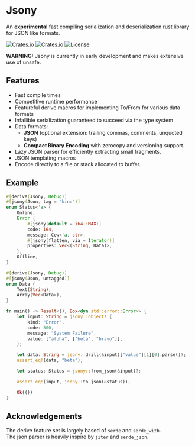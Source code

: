 # Jsony

An **experimental** fast compiling serialization and deserialization rust library for JSON like formats.

[![Crates.io](https://img.shields.io/crates/v/jsony?style=flat-square)](https://crates.io/crates/jsony)
[![Crates.io](https://img.shields.io/docsrs/jsony?style=flat-square)](https://docs.rs/jsony/latest/jsony/)
[![License](https://img.shields.io/badge/license-MIT-blue?style=flat-square)](LICENSE)

**WARNING:** Jsony is currently in early development and makes extensive use of unsafe.

## Features

- Fast compile times <!-- Todo put link to benchmarks -->
- Competitive runtime performance
- Featureful derive macros for implementing To/From for various data formats
- Infallible serialization guaranteed to succeed via the type system
- Data formats:
  - **JSON** (optional extension: trailing commas, comments, unquoted keys)
  - **Compact Binary Encoding** with zerocopy and versioning support.
- Lazy JSON parser for efficiently extracting small fragments.
- JSON templating macros
- Encode directly to a file or stack allocated to buffer.

## Example

```rust
#[derive(Jsony, Debug)]
#[jsony(Json, tag = "kind")]
enum Status<'a> {
    Online,
    Error {
        #[jsony(default = i64::MAX)]
        code: i64,
        message: Cow<'a, str>,
        #[jsony(flatten, via = Iterator)]
        properties: Vec<(String, Data)>,
    },
    Offline,
}

#[derive(Jsony, Debug)]
#[jsony(Json, untagged)]
enum Data {
    Text(String),
    Array(Vec<Data>),
}

fn main() -> Result<(), Box<dyn std::error::Error>> {
    let input: String = jsony::object! {
        kind: "Error",
        code: 300,
        message: "System Failure",
        value: ["alpha", ["beta", "bravo"]],
    };

    let data: String = jsony::drill(&input)["value"][1][0].parse()?;
    assert_eq!(data, "beta");

    let status: Status = jsony::from_json(&input)?;

    assert_eq!(input, jsony::to_json(&status));

    Ok(())
}
```

## Acknowledgements

The derive feature set is largely based of `serde` and `serde_with`. <br>
The json parser is heavily inspire by `jiter` and `serde_json`.
